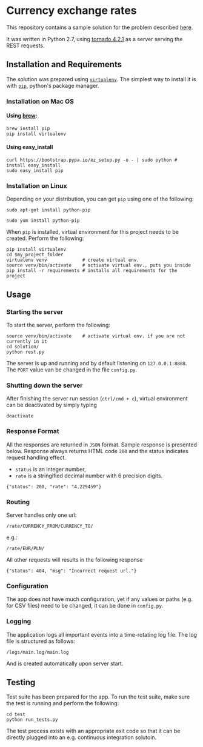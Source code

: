 # Currency exchange rates

This repository contains a sample solution for the problem described [here](https://github.com/haren/developer/tree/master/specification-3).

It was written in Python 2.7, using [tornado 4.2.1](http://www.tornadoweb.org/en/stable/) as a server serving the REST requests.

## Installation and Requirements
The solution was prepared using [`virtualenv`](http://docs.python-guide.org/en/latest/dev/virtualenvs/). The simplest way to install it is with [`pip`](https://pypi.python.org/pypi/pip), python's package manager.

### Installation on Mac OS
#### Using [brew](http://brew.sh/):
```
brew install pip
pip install virtualenv
```
#### Using easy_install
```
curl https://bootstrap.pypa.io/ez_setup.py -o - | sudo python # install easy_install
sudo easy_install pip
```

### Installation on Linux
Depending on your distribution, you can get `pip` using one of the following:
```
sudo apt-get install python-pip

sudo yum install python-pip
```
When `pip` is installed, virtual environment for this project needs to be created. Perform the following:
```
pip install virtualenv
cd $my_project_folder
virtualenv venv             # create virtual env. 
source venv/bin/activate    # activate virtual env., puts you inside
pip install -r requirements # installs all requirements for the project
```

## Usage

### Starting the server

To start the server, perform the following:
```
source venv/bin/activate    # activate virtual env. if you are not currently in it
cd solution/
python rest.py
```

The server is up and running and by default listening on `127.0.0.1:8888`. The `PORT` value van be changed in the file `config.py`.

### Shutting down the server

After finishing the server run session (`ctrl/cmd + c`), virtual environment can be deactivated by simply typing
```
deactivate
```

### Response Format

All the responses are returned in `JSON` format. Sample response is presented below. Response always returns HTML code `200` and the status indicates request handling effect.

 - `status` is an integer number,
 - `rate` is a stringified decimal number with 6 precision digits.
```
{"status": 200, "rate": "4.229459"}
```

### Routing

Server handles only one url:
```
/rate/CURRENCY_FROM/CURRENCY_TO/
```
e.g.:
```
/rate/EUR/PLN/
```

All other requests will results in the following response

```
{"status": 404, "msg": "Incorrect request url."}
```

### Configuration

The app does not have much configuration, yet if any values or paths (e.g. for CSV files) need to be changed, it can be done in `config.py`.

### Logging

The application logs all important events into a time-rotating log file. The log file is structured as follows:
```
/logs/main.log/main.log
```
And is created automatically upon server start.

## Testing

Test suite has been prepared for the app. To run the test suite, make sure the test is running and perform the following:

```
cd test
python run_tests.py
```

The test process exists with an appropriate exit code so that it can be directly plugged into an e.g. continuous integration solutoin.
